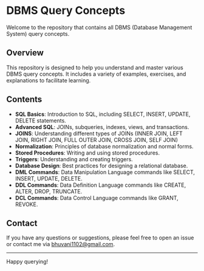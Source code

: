 # DBMS Query Concepts

Welcome to the repository that contains all DBMS (Database Management System) query concepts.

## Overview

This repository is designed to help you understand and master various DBMS query concepts. It includes a variety of examples, exercises, and explanations to facilitate learning.

## Contents

- **SQL Basics**: Introduction to SQL, including SELECT, INSERT, UPDATE, DELETE statements.
- **Advanced SQL**: JOINs, subqueries, indexes, views, and transactions.
- **JOINS**: Understanding different types of JOINs (INNER JOIN, LEFT JOIN, RIGHT JOIN, FULL OUTER JOIN, CROSS JOIN, SELF JOIN) 
- **Normalization**: Principles of database normalization and normal forms.
- **Stored Procedures**: Writing and using stored procedures.
- **Triggers**: Understanding and creating triggers.
- **Database Design**: Best practices for designing a relational database.
- **DML Commands**: Data Manipulation Language commands like SELECT, INSERT, UPDATE, DELETE.
- **DDL Commands**: Data Definition Language commands like CREATE, ALTER, DROP, TRUNCATE.
- **DCL Commands**: Data Control Language commands like GRANT, REVOKE.


## Contact

If you have any questions or suggestions, please feel free to open an issue or contact me via bhuvani1102@gmail.com.

---

Happy querying!

